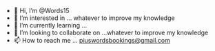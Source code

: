 - 👋 Hi, I’m @Words15
- 👀 I’m interested in ... whatever to improve my knowledge 
- 🌱 I’m currently learning ...
- 💞️ I’m looking to collaborate on ...whatever to improve my knowledge 
- 📫 How to reach me ... piuswordsbookings@gmail.com

<!---
Words15/Words15 is a ✨ special ✨ repository because its `README.md` (this file) appears on your GitHub profile.
You can click the Preview link to take a look at your changes.
--->

